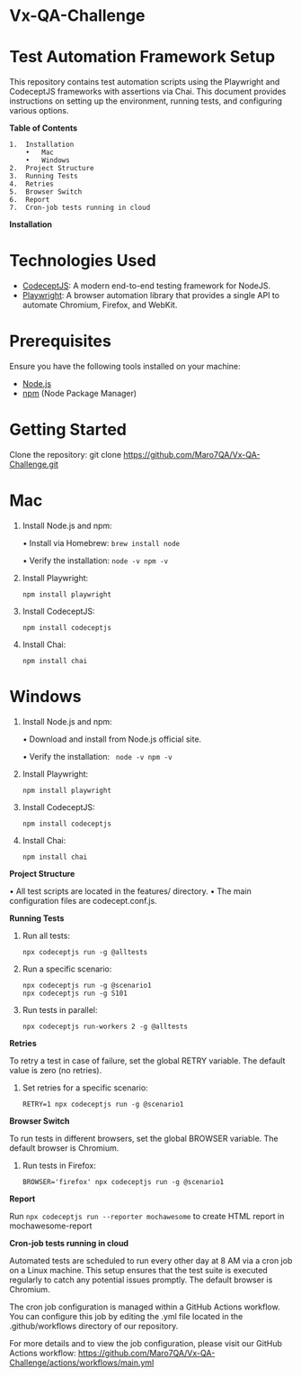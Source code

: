 # Vx-QA-Challenge

# Test Automation Framework Setup

This repository contains test automation scripts using the Playwright and CodeceptJS frameworks with assertions via Chai. This document provides instructions on setting up the environment, running tests, and configuring various options.

**Table of Contents**

	1.	Installation
	    •	Mac
	    •	Windows
	2.	Project Structure
	3.	Running Tests
	4.	Retries
	5.	Browser Switch
	6.	Report
 	7.	Cron-job tests running in cloud

**Installation**

# Technologies Used

- [CodeceptJS](https://codecept.io/): A modern end-to-end testing framework for NodeJS.
- [Playwright](https://playwright.dev/): A browser automation library that provides a single API to automate Chromium, Firefox, and WebKit.

# Prerequisites

Ensure you have the following tools installed on your machine:

- [Node.js](https://nodejs.org/)
- [npm](https://www.npmjs.com/) (Node Package Manager)

# Getting Started

Clone the repository: git clone https://github.com/Maro7QA/Vx-QA-Challenge.git

# Mac

1.  Install Node.js and npm:
   
	•	Install via Homebrew:
            ```brew install node```
	    
	•	Verify the installation:
            ```
            node -v
            npm -v
            ```
	    
2.	Install Playwright:

  		npm install playwright
4.	Install CodeceptJS:
   
   		npm install codeceptjs
6.	Install Chai:
   
   		npm install chai

# Windows

1.	Install Node.js and npm:
   
 	•	Download and install from Node.js official site.
  	
	•	Verify the installation:
            ```
  	    node -v
            npm -v```

3.	Install Playwright:
        	
   		npm install playwright

4.	Install CodeceptJS:
   
   		npm install codeceptjs

6.	Install Chai:
   
   		npm install chai


**Project Structure**

•	All test scripts are located in the features/ directory.
•	The main configuration files are codecept.conf.js.

**Running Tests**

1.	Run all tests:
   
   		npx codeceptjs run -g @alltests
2.	Run a specific scenario:
   
    	npx codeceptjs run -g @scenario1
  		npx codeceptjs run -g S101
  	
3. 	Run tests in parallel:
   
    	npx codeceptjs run-workers 2 -g @alltests

**Retries**

To retry a test in case of failure, set the global RETRY variable. The default value is zero (no retries).

1.	Set retries for a specific scenario:

    	RETRY=1 npx codeceptjs run -g @scenario1

**Browser Switch**

To run tests in different browsers, set the global BROWSER variable. The default browser is Chromium.

1.	Run tests in Firefox:
   
   		BROWSER='firefox' npx codeceptjs run -g @scenario1

**Report**

Run ``npx codeceptjs run --reporter mochawesome``  to create HTML report in mochawesome-report

**Cron-job tests running in cloud**

Automated tests are scheduled to run every other day at 8 AM via a cron job on a Linux machine. This setup ensures that the test suite is executed regularly to catch any potential issues promptly. The default browser is Chromium.

The cron job configuration is managed within a GitHub Actions workflow. You can configure this job by editing the .yml file located in the .github/workflows directory of our repository.

For more details and to view the job configuration, please visit our GitHub Actions workflow: https://github.com/Maro7QA/Vx-QA-Challenge/actions/workflows/main.yml
